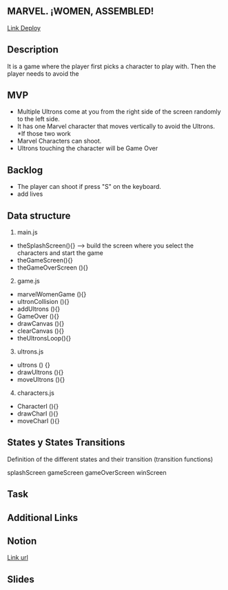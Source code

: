 ## MARVEL. ¡WOMEN, ASSEMBLED!

[Link Deploy](http://github.com)

## Description

It is a game where the player first picks a character to play with. Then the player needs to avoid the

## MVP

- Multiple Ultrons come at you from the right side of the screen randomly to the left side.
- It has one Marvel character that moves vertically to avoid the Ultrons.
  \*If those two work
- Marvel Characters can shoot.
- Ultrons touching the character will be Game Over

## Backlog

- The player can shoot if press "S" on the keyboard.
- add lives

## Data structure

1. main.js

- theSplashScreen(){} --> build the screen where you select the characters and start the game
- theGameScreen(){}
- theGameOverScreen (){}

2. game.js

- marvelWomenGame (){}
- ultronCollision (){}
- addUltrons (){}
- GameOver (){}
- drawCanvas (){}
- clearCanvas (){}
- theUltronsLoop(){}

3. ultrons.js

- ultrons () {}
- drawUltrons (){}
- moveUltrons (){}

4. characters.js

- CharacterI (){}
- drawCharI (){}
- moveCharI (){}

## States y States Transitions

Definition of the different states and their transition (transition functions)

splashScreen
gameScreen
gameOverScreen
winScreen

## Task

## Additional Links

## Notion

[Link url](https://www.notion.so/74e0bf7c8bdf492cbbf8be2753d33021?v=d4e99809f52548749bab0e2652765e0f)

## Slides
